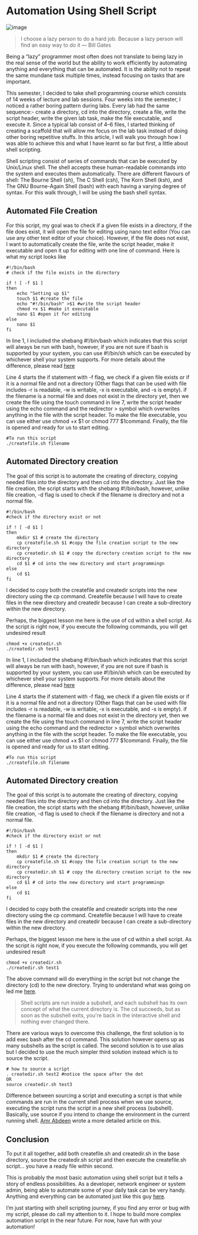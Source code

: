 # Automation Using Shell Script

![image](https://miro.medium.com/max/700/1*8rz4zufs-yCP3dUVi0-iDA.jpeg)

>I choose a lazy person to do a hard job. Because a lazy person will find an easy way to do it — Bill Gates

Being a “lazy” programmer most often does not translate to being lazy in the real sense of the world but the ability to work efficiently by automating anything and everything that can be automated. It is the ability not to repeat the same mundane task multiple times, instead focusing on tasks that are important.

This semester, I decided to take shell programming course which consists of 14 weeks of lecture and lab sessions. Four weeks into the semester, I noticed a rather boring pattern during labs. Every lab had the same sequence:- create a directory, cd into the directory, create a file, write the script header, write the given lab task, make the file executable, and execute it. Since a typical lab consist of 4–6 files, I started thinking of creating a scaffold that will allow me focus on the lab task instead of doing other boring repetitive stuffs. In this article, I will walk you through how I was able to achieve this and what I have learnt so far but first, a little about shell scripting.

Shell scripting consist of series of commands that can be executed by Unix/Linux shell. The shell accepts these human-readable commands into the system and executes them automatically. There are different flavours of shell: The Bourne Shell (sh), The C Shell (csh), The Korn Shell (ksh), and The GNU Bourne-Again Shell (bash) with each having a varying degree of syntax. For this walk through, I will be using the bash shell syntax.

## Automated File Creation

For this script, my goal was to check if a given file exists in a directory, if the file does exist, it will open the file for editing using nano text editor (You can use any other text editor of your choice). However, if the file does not exist, I want to automatically create the file, write the script header, make it executable and open it up for editing with one line of command. Here is what my script looks like

``` 
#!/bin/bash
# check if the file exists in the directory

if ! [ -f $1 ]
then
	echo "Setting up $1"
	touch $1 #create the file
	echo "#!/bin/bash" >$1 #write the script header
	chmod +x $1 #make it executable
	nano $1 #open it for editing
else
	nano $1
fi
```

In line 1, I included the shebang #!/bin/bash which indicates that this script will always be run with bash, however, if you are not sure if bash is supported by your system, you can use #!/bin/sh which can be executed by whichever shell your system supports. For more details about the difference, please read [here](https://askubuntu.com/questions/141928/what-is-the-difference-between-bin-sh-and-bin-bash)

Line 4 starts the if statement with -f flag, we check if a given file exists or if it is a normal file and not a directory (Other flags that can be used with file includes -r is readable, -w is writable, -x is executable, and -s is empty). if the filename is a normal file and does not exist in the directory yet, then we create the file using the touch command in line 7, write the script header using the echo command and the redirector > symbol which overwrites anything in the file with the script header. To make the file executable, you can use either use chmod +x $1 or chmod 777 $1command. Finally, the file is opened and ready for us to start editing.

```
#To run this script
./createfile.sh filename
```

## Automated Directory creation

The goal of this script is to automate the creating of directory, copying needed files into the directory and then cd into the directory. Just like the file creation, the script starts with the shebang #!/bin/bash, however, unlike file creation, -d flag is used to check if the filename is directory and not a normal file.

```
#!/bin/bash
#check if the directory exist or not

if ! [ -d $1 ]
then
	mkdir $1 # create the directory
	cp createfile.sh $1 #copy the file creation script to the new directory
	cp createdir.sh $1 # copy the directory creation script to the new directory
	cd $1 # cd into the new directory and start programmingn 
else 
	cd $1
fi
```

I decided to copy both the createfile and createdir scripts into the new directory using the cp command. Createfile because I will have to create files in the new directory and createdir because I can create a sub-directory within the new directory.

Perhaps, the biggest lesson me here is the use of cd within a shell script. As the script is right now, if you execute the following commands, you will get undesired result

```
chmod +x createdir.sh
./createdir.sh test1
```

In line 1, I included the shebang #!/bin/bash which indicates that this script will always be run with bash, however, if you are not sure if bash is supported by your system, you can use #!/bin/sh which can be executed by whichever shell your system supports. For more details about the difference, please read [here](https://askubuntu.com/questions/141928/what-is-the-difference-between-bin-sh-and-bin-bash)

Line 4 starts the if statement with -f flag, we check if a given file exists or if it is a normal file and not a directory (Other flags that can be used with file includes -r is readable, -w is writable, -x is executable, and -s is empty). if the filename is a normal file and does not exist in the directory yet, then we create the file using the touch command in line 7, write the script header using the echo command and the redirector > symbol which overwrites anything in the file with the script header. To make the file executable, you can use either use chmod +x $1 or chmod 777 $1command. Finally, the file is opened and ready for us to start editing.

```
#To run this script
./createfile.sh filename
```

## Automated Directory creation

The goal of this script is to automate the creating of directory, copying needed files into the directory and then cd into the directory. Just like the file creation, the script starts with the shebang #!/bin/bash, however, unlike file creation, -d flag is used to check if the filename is directory and not a normal file.

```
#!/bin/bash
#check if the directory exist or not

if ! [ -d $1 ]
then
	mkdir $1 # create the directory
	cp createfile.sh $1 #copy the file creation script to the new directory
	cp createdir.sh $1 # copy the directory creation script to the new directory
	cd $1 # cd into the new directory and start programmingn 
else 
	cd $1
fi
```

I decided to copy both the createfile and createdir scripts into the new directory using the cp command. Createfile because I will have to create files in the new directory and createdir because I can create a sub-directory within the new directory.

Perhaps, the biggest lesson me here is the use of cd within a shell script. As the script is right now, if you execute the following commands, you will get undesired result

```
chmod +x createdir.sh
./createdir.sh test1
```

The above command will do everything in the script but not change the directory (cd) to the new directory. Trying to understand what was going on led me [here](https://stackoverflow.com/questions/255414/why-i-cant-change-directories-using-cd).

> Shell scripts are run inside a subshell, and each subshell has its own concept of what the current directory is. The cd succeeds, but as soon as the subshell exits, you're back in the interactive shell and nothing ever changed there.

There are various ways to overcome this challenge, the first solution is to add exec bash after the cd command. This solution however opens up as many subshells as the script is called. The second solution is to use alias but I decided to use the much simpler third solution instead which is to source the script.

```
# how to source a script
. createdir.sh test2 #notice the space after the dot
OR
source createdir.sh test3
```

Difference between sourcing a script and executing a script is that while commands are run in the current shell process when we use source, executing the script runs the script in a new shell process (subshell). Basically, use source if you intend to change the environment in the current running shell. [Amr Abdeen](https://dev.to/amrhrabdeen/difference-between-executing-a-script-and-sourcing-it-in-linux-570f#:~:text=Sourcing%20a%20script%20will%20run,use%20execute%20otherwise) wrote a more detailed article on this.

## Conclusion

To put it all together, add both createfile.sh and createdir.sh in the base directory, source the createdir.sh script and then execute the createfile.sh script… you have a ready file within second.

This is probably the most basic automation using shell script but it tells a story of endless possibilities. As a developer, network engineer or system admin, being able to automate some of your daily task can be very handy. Anything and everything can be automated just like this guy [here](https://www.stuff.co.nz/technology/digital-living/99164024/a-programmer-wrote-scripts-to-secretly-automate-his-job).

I’m just starting with shell scripting journey, if you find any error or bug with my script, please do call my attention to it. I hope to build more complex automation script in the near future. For now, have fun with your automation!